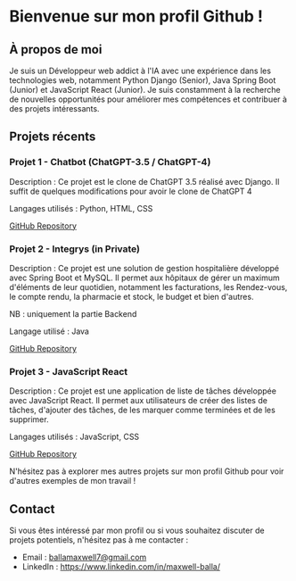 # Bienvenue sur mon profil Github !

## À propos de moi
Je suis un Développeur web addict à l'IA avec une expérience dans les technologies web, notamment Python Django (Senior), Java Spring Boot (Junior) et JavaScript React (Junior). Je suis constamment à la recherche de nouvelles opportunités pour améliorer mes compétences et contribuer à des projets intéressants.

## Projets récents

### Projet 1 - Chatbot (ChatGPT-3.5 / ChatGPT-4)
Description : Ce projet est le clone de ChatGPT 3.5 réalisé avec Django. Il suffit de quelques modifications pour avoir le clone de ChatGPT 4

Langages utilisés : Python, HTML, CSS

[GitHub Repository](https://github.com/Tobirama237/chatbot.git)

### Projet 2 - Integrys (in Private)
Description : Ce projet est une solution de gestion hospitalière développé avec Spring Boot et MySQL. Il permet aux hôpitaux de gérer un maximum d'éléments de leur quotidien, notamment les facturations, les Rendez-vous, le compte rendu, la pharmacie et stock, le budget et bien d'autres.

NB : uniquement la partie Backend

Langage utilisé : Java

[GitHub Repository](le_projet_2_est_in_private)

### Projet 3 - JavaScript React
Description : Ce projet est une application de liste de tâches développée avec JavaScript React. Il permet aux utilisateurs de créer des listes de tâches, d'ajouter des tâches, de les marquer comme terminées et de les supprimer.

Langages utilisés : JavaScript, CSS

[GitHub Repository](lien_vers_votre_projet_3)

N'hésitez pas à explorer mes autres projets sur mon profil Github pour voir d'autres exemples de mon travail !

## Contact
Si vous êtes intéressé par mon profil ou si vous souhaitez discuter de projets potentiels, n'hésitez pas à me contacter :

- Email : ballamaxwell7@gmail.com
- LinkedIn : https://www.linkedin.com/in/maxwell-balla/
